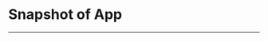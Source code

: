 # Snapshot of App
-------------------------------------------------------------------------------------------------------------------------------------------------------------------------
